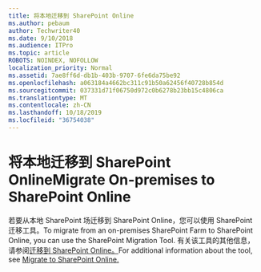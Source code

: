```yaml
---
title: 将本地迁移到 SharePoint Online
ms.author: pebaum
author: Techwriter40
ms.date: 9/10/2018
ms.audience: ITPro
ms.topic: article
ROBOTS: NOINDEX, NOFOLLOW
localization_priority: Normal
ms.assetid: 7ae8ff6d-db1b-403b-9707-6fe6da75be92
ms.openlocfilehash: a063184a4662bc311c91b50a62456f40728b854d
ms.sourcegitcommit: 037331d71f06750d972c0b6278b23bb15c4806ca
ms.translationtype: MT
ms.contentlocale: zh-CN
ms.lasthandoff: 10/18/2019
ms.locfileid: "36754038"
---
```

# <a name="migrate-on-premises-to-sharepoint-online"></a><span data-ttu-id="9a6c2-102">将本地迁移到 SharePoint Online</span><span class="sxs-lookup"><span data-stu-id="9a6c2-102">Migrate On-premises to SharePoint Online</span></span>

<span data-ttu-id="9a6c2-103">若要从本地 SharePoint 场迁移到 SharePoint Online，您可以使用 SharePoint 迁移工具。</span><span class="sxs-lookup"><span data-stu-id="9a6c2-103">To migrate from an on-premises SharePoint Farm to SharePoint Online, you can use the SharePoint Migration Tool.</span></span> <span data-ttu-id="9a6c2-104">有关该工具的其他信息，请参阅[迁移到 SharePoint Online。](https://go.microsoft.com/fwlink/?linkid=2019574)</span><span class="sxs-lookup"><span data-stu-id="9a6c2-104">For additional information about the tool, see [Migrate to SharePoint Online.](https://go.microsoft.com/fwlink/?linkid=2019574)</span></span>
  

